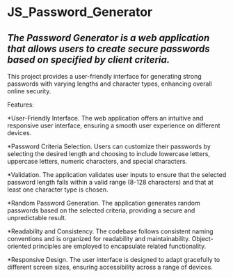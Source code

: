 # JS_Password_Generator

## *The Password Generator is a web application that allows users to create secure passwords based on specified by client criteria.*

This project provides a user-friendly interface for generating strong passwords with varying lengths and character types, enhancing overall online security.

Features:

*User-Friendly Interface. The web application offers an intuitive and responsive user interface, ensuring a smooth user experience on different devices.

*Password Criteria Selection. Users can customize their passwords by selecting the desired length and choosing to include lowercase letters, uppercase letters, numeric characters, and special characters.

*Validation. The application validates user inputs to ensure that the selected password length falls within a valid range (8-128 characters) and that at least one character type is chosen.

*Random Password Generation. The application generates random passwords based on the selected criteria, providing a secure and unpredictable result.

*Readability and Consistency. The codebase follows consistent naming conventions and is organized for readability and maintainability. Object-oriented principles are employed to encapsulate related functionality.

*Responsive Design. The user interface is designed to adapt gracefully to different screen sizes, ensuring accessibility across a range of devices.